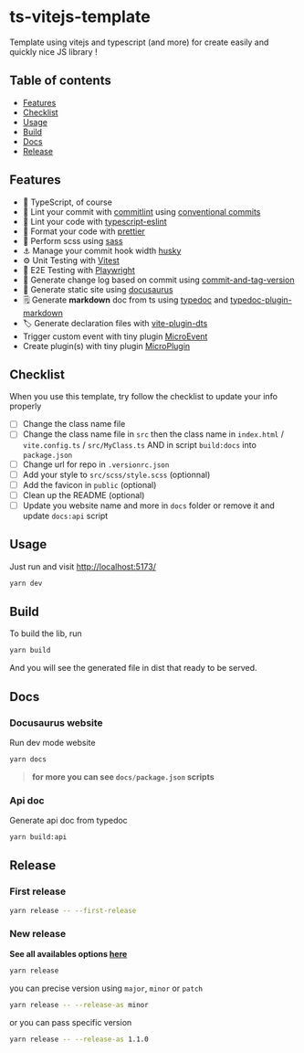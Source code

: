 # ts-vitejs-template

Template using vitejs and typescript (and more) for create easily and quickly nice JS library !

## Table of contents

- [Features](#features)
- [Checklist](#checklist)
- [Usage](#usage)
- [Build](#build)
- [Docs](#docs)
- [Release](#release)

## Features

- 🦾 TypeScript, of course
- 🎨 Lint your commit with [commitlint](https://github.com/conventional-changelog/commitlint) using [conventional commits](https://www.conventionalcommits.org/)
- 🎨 Lint your code with [typescript-eslint](https://typescript-eslint.io/getting-started/)
- 🎨 Format your code with [prettier](https://prettier.io/)
- 💄 Perform scss using [sass](https://sass-lang.com/)
- ⚓ Manage your commit hook width [husky](https://typicode.github.io/husky/)
- ⚙️ Unit Testing with [Vitest](https://github.com/vitest-dev/vitest)
- 🧪 E2E Testing with [Playwright](https://github.com/microsoft/playwright)
- 📝 Generate change log based on commit using [commit-and-tag-version](https://github.com/absolute-version/commit-and-tag-version)
- 📄 Generate static site using [docusaurus](https://docusaurus.io/)
- 🗒 Generate **markdown** doc from ts using [typedoc](https://typedoc.org/) and [typedoc-plugin-markdown](https://github.com/tgreyuk/typedoc-plugin-markdown)
- 🏷️ Generate declaration files with [vite-plugin-dts](https://github.com/qmhc/vite-plugin-dts)
- Trigger custom event with tiny plugin [MicroEvent](https://github.com/fabienwnklr/ts-vitejs-template/blob/master/src/lib/MicroPlugin.ts)
- Create plugin(s) with tiny plugin [MicroPlugin](https://github.com/fabienwnklr/ts-vitejs-template/blob/master/src/lib/MicroPlugin.ts)

## Checklist

When you use this template, try follow the checklist to update your info properly

- [ ] Change the class name file
- [ ] Change the class name file in `src` then the class name in `index.html` / `vite.config.ts` / `src/MyClass.ts` AND in script `build:docs` into `package.json`
- [ ] Change url for repo in `.versionrc.json`
- [ ] Add your style to `src/scss/style.scss` (optionnal)
- [ ] Add the favicon in `public` (optional)
- [ ] Clean up the README (optional)
- [ ] Update you website name and more in `docs` folder or remove it and update `docs:api` script

## Usage

Just run and visit [http://localhost:5173/](http://localhost:5173/)

```bash
yarn dev
```

## Build

To build the lib, run

```bash
yarn build
```

And you will see the generated file in dist that ready to be served.

## Docs

### Docusaurus website

Run dev mode website

```bash
yarn docs
```

> **for more you can see `docs/package.json` scripts**

### Api doc

Generate api doc from typedoc

```bash
yarn build:api
```

## Release

### First release

```bash
yarn release -- --first-release
```

### New release

**See all availables options [here](https://github.com/absolute-version/commit-and-tag-version#first-release)**

```bash
yarn release
```

you can precise version using `major`, `minor` or `patch`

```bash
yarn release -- --release-as minor
```

or you can pass specific version

```bash
yarn release -- --release-as 1.1.0
```
